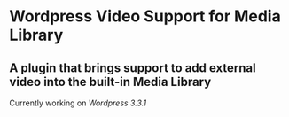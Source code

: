# Wordpress Video Support for Media Library

## A plugin that brings support to add external video into the built-in Media Library

Currently working on *Wordpress 3.3.1*
